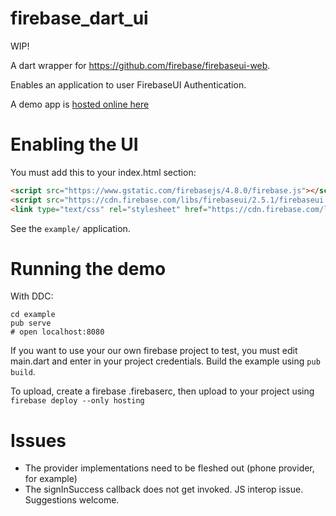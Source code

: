 # firebase_dart_ui

WIP!

A dart wrapper for https://github.com/firebase/firebaseui-web.

Enables an application to user FirebaseUI Authentication. 

A demo app is [hosted online here](https://dart-ui-demo.firebaseapp.com/)


# Enabling the UI

You must add this to your index.html <head> section:

```html
<script src="https://www.gstatic.com/firebasejs/4.8.0/firebase.js"></script>
<script src="https://cdn.firebase.com/libs/firebaseui/2.5.1/firebaseui.js"></script>
<link type="text/css" rel="stylesheet" href="https://cdn.firebase.com/libs/firebaseui/2.5.1/firebaseui.css" />
```

See the `example/` application.

# Running the demo

With DDC:

```
cd example
pub serve
# open localhost:8080
```

If you want to use your our own firebase project to test, you must edit main.dart and
enter in your project credentials.  Build the example using `pub build`.
 
To upload, create a firebase .firebaserc, then
upload to your project using `firebase deploy --only hosting`

# Issues

* The provider implementations need to be fleshed out (phone provider, for example)
* The signInSuccess callback does not get invoked. JS interop issue. Suggestions
welcome.

